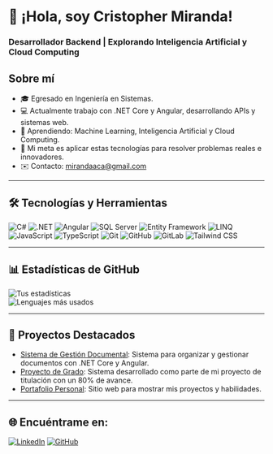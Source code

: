 # 👋 ¡Hola, soy Cristopher Miranda!

### Desarrollador Backend | Explorando Inteligencia Artificial y Cloud Computing  

## Sobre mí  
- 🎓 Egresado en Ingeniería en Sistemas.  
- 💻 Actualmente trabajo con .NET Core y Angular, desarrollando APIs y sistemas web.  
- 🌱 Aprendiendo: Machine Learning, Inteligencia Artificial y Cloud Computing.  
- 🎯 Mi meta es aplicar estas tecnologías para resolver problemas reales e innovadores.  
- ✉️ Contacto: [mirandaaca@gmail.com](mailto:mirandaaca@gmail.com)  

---

## 🛠️ Tecnologías y Herramientas  
![C#](https://img.shields.io/badge/C%23-239120?style=for-the-badge&logo=csharp&logoColor=white)
![.NET](https://img.shields.io/badge/.NET-512BD4?style=for-the-badge&logo=dotnet&logoColor=white)
![Angular](https://img.shields.io/badge/Angular-DD0031?style=for-the-badge&logo=angular&logoColor=white)
![SQL Server](https://img.shields.io/badge/SQL-CC2927?style=for-the-badge&logo=microsoftsqlserver&logoColor=white)
![Entity Framework](https://img.shields.io/badge/Entity_Framework-512BD4?style=for-the-badge&logo=nuget&logoColor=white)
![LINQ](https://img.shields.io/badge/LINQ-239120?style=for-the-badge&logo=csharp&logoColor=white)
![JavaScript](https://img.shields.io/badge/JavaScript-F7DF1E?style=for-the-badge&logo=javascript&logoColor=black)
![TypeScript](https://img.shields.io/badge/TypeScript-007ACC?style=for-the-badge&logo=typescript&logoColor=white)
![Git](https://img.shields.io/badge/Git-F05032?style=for-the-badge&logo=git&logoColor=white)
![GitHub](https://img.shields.io/badge/GitHub-100000?style=for-the-badge&logo=github&logoColor=white)
![GitLab](https://img.shields.io/badge/GitLab-FCA121?style=for-the-badge&logo=gitlab&logoColor=white)
![Tailwind CSS](https://img.shields.io/badge/Tailwind_CSS-38B2AC?style=for-the-badge&logo=tailwind-css&logoColor=white)

---

## 📊 Estadísticas de GitHub  
![Tus estadísticas](https://github-readme-stats.vercel.app/api?username=mirandaaca&show_icons=true&theme=radical)  
![Lenguajes más usados](https://github-readme-stats.vercel.app/api/top-langs/?username=mirandaaca&layout=compact&theme=radical)

---

## 🚀 Proyectos Destacados  
- [Sistema de Gestión Documental](https://github.com/mirandaaca/gestion-documental): Sistema para organizar y gestionar documentos con .NET Core y Angular.  
- [Proyecto de Grado](https://github.com/mirandaaca/proyecto-grado): Sistema desarrollado como parte de mi proyecto de titulación con un 80% de avance.  
- [Portafolio Personal](https://github.com/mirandaaca/portafolio): Sitio web para mostrar mis proyectos y habilidades.  

---

## 🌐 Encuéntrame en:  
[![LinkedIn](https://img.shields.io/badge/LinkedIn-0A66C2?style=for-the-badge&logo=linkedin&logoColor=white)](https://www.linkedin.com/in/cristopher-adrian-miranda-aramayo/)
[![GitHub](https://img.shields.io/badge/GitHub-100000?style=for-the-badge&logo=github&logoColor=white)](https://github.com/mirandaaca)
